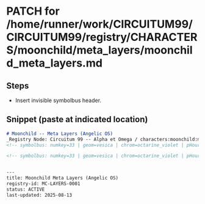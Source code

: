 # PATCH for /home/runner/work/CIRCUITUM99/CIRCUITUM99/registry/CHARACTERS/moonchild/meta_layers/moonchild_meta_layers.md

## Steps
- Insert invisible symbolbus header.

## Snippet (paste at indicated location)
```markdown
# Moonchild -- Meta Layers (Angelic OS)
_Registry Node: Circuitum 99 -- Alpha et Omega / characters:moonchild:meta_layers / coord: MC-LAYERS-0001_
<!-- symbolbus: numkey=33 | geom=vesica | chrom=octarine_violet | pHour=Moon -->

<!-- symbolbus: numkey=33 | geom=vesica | chrom=octarine_violet | pHour=Moon -->


---
title: Moonchild Meta Layers (Angelic OS)
registry-id: MC-LAYERS-0001
status: ACTIVE
last-updated: 2025-08-13
```